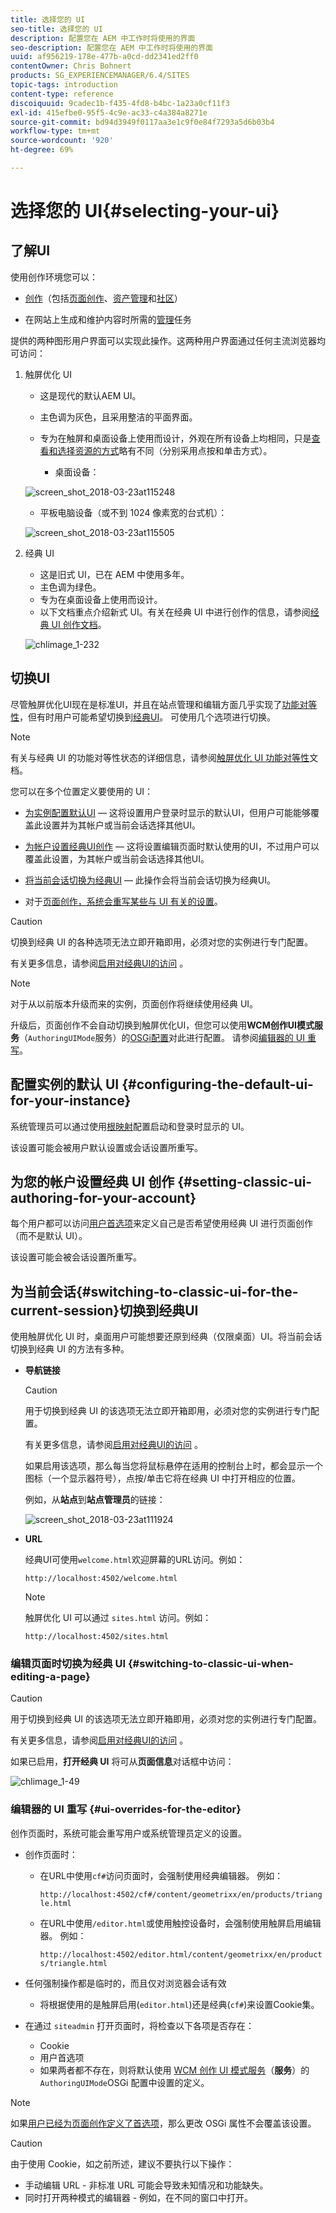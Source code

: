```yaml
---
title: 选择您的 UI
seo-title: 选择您的 UI
description: 配置您在 AEM 中工作时将使用的界面
seo-description: 配置您在 AEM 中工作时将使用的界面
uuid: af956219-178e-477b-a0cd-dd2341ed2ff0
contentOwner: Chris Bohnert
products: SG_EXPERIENCEMANAGER/6.4/SITES
topic-tags: introduction
content-type: reference
discoiquuid: 9cadec1b-f435-4fd8-b4bc-1a23a0cf11f3
exl-id: 415efbe0-95f5-4c9e-ac33-c4a384a8271e
source-git-commit: bd94d3949f0117aa3e1c9f0e84f7293a5d6b03b4
workflow-type: tm+mt
source-wordcount: '920'
ht-degree: 69%

---
```


# 选择您的 UI{#selecting-your-ui}

## 了解UI

使用创作环境您可以：

* [创作](/help/sites-authoring/author.md)（包括[页面创作](/help/sites-authoring/author-environment-tools.md)、[资产管理](/help/assets/home.md)和[社区](/help/communities/author-communities.md)）

* 在网站上生成和维护内容时所需的[管理](/help/sites-administering/home.md)任务

提供的两种图形用户界面可以实现此操作。这两种用户界面通过任何主流浏览器均可访问：

1. 触屏优化 UI

   * 这是现代的默认AEM UI。
   * 主色调为灰色，且采用整洁的平面界面。
   * 专为在触屏和桌面设备上使用而设计，外观在所有设备上均相同，只是[查看和选择资源的方式](/help/sites-authoring/basic-handling.md#viewing-and-selecting-resources)略有不同（分别采用点按和单击方式）。

      * 桌面设备：

   ![screen_shot_2018-03-23at115248](assets/screen_shot_2018-03-23at115248.png)

   * 平板电脑设备（或不到 1024 像素宽的台式机）：

   ![screen_shot_2018-03-23at115505](assets/screen_shot_2018-03-23at115505.png)

1. 经典 UI

   * 这是旧式 UI，已在 AEM 中使用多年。
   * 主色调为绿色。
   * 专为在桌面设备上使用而设计。
   * 以下文档重点介绍新式 UI。有关在经典 UI 中进行创作的信息，请参阅[经典 UI 创作文档](/help/sites-classic-ui-authoring/classicui.md)。

   ![chlimage_1-232](assets/chlimage_1-232.png)

## 切换UI

尽管触屏优化UI现在是标准UI，并且在站点管理和编辑方面几乎实现了[功能对等性](../release-notes/touch-ui-features-status.md)，但有时用户可能希望切换到[经典UI](/help/sites-classic-ui-authoring/classicui.md)。 可使用几个选项进行切换。

>[!NOTE]
>
>有关与经典 UI 的功能对等性状态的详细信息，请参阅[触屏优化 UI 功能对等性](../release-notes/touch-ui-features-status.md)文档。

您可以在多个位置定义要使用的 UI：

* [为实例配置默认UI](#configuring-the-default-ui-for-your-instance)  — 这将设置用户登录时显示的默认UI，但用户可能能够覆盖此设置并为其帐户或当前会话选择其他UI。

* [为帐户设置经典UI创作](/help/sites-authoring/select-ui.md#setting-classic-ui-authoring-for-your-account)  — 这将设置编辑页面时默认使用的UI，不过用户可以覆盖此设置，为其帐户或当前会话选择其他UI。

* [将当前会话切换为经典UI](#switching-to-classic-ui-for-the-current-session)  — 此操作会将当前会话切换为经典UI。

* 对于[页面创作，系统会重写某些与 UI 有关的设置](#ui-overrides-for-the-editor)。

>[!CAUTION]
>
>切换到经典 UI 的各种选项无法立即开箱即用，必须对您的实例进行专门配置。
>
>有关更多信息，请参阅[启用对经典UI的访问](/help/sites-administering/enable-classic-ui.md) 。

>[!NOTE]
>
>对于从以前版本升级而来的实例，页面创作将继续使用经典 UI。
>
>升级后，页面创作不会自动切换到触屏优化UI，但您可以使用&#x200B;**WCM创作UI模式服务**（`AuthoringUIMode`服务）的[OSGi配置](/help/sites-deploying/configuring-osgi.md)对此进行配置。 请参阅[编辑器的 UI 重写](#ui-overrides-for-the-editor)。

## 配置实例的默认 UI {#configuring-the-default-ui-for-your-instance}

系统管理员可以通过使用[根映射](/help/sites-deploying/osgi-configuration-settings.md)配置启动和登录时显示的 UI。

该设置可能会被用户默认设置或会话设置所重写。

## 为您的帐户设置经典 UI 创作  {#setting-classic-ui-authoring-for-your-account}

每个用户都可以访问[用户首选项](/help/sites-authoring/user-properties.md)来定义自己是否希望使用经典 UI 进行页面创作（而不是默认 UI）。

该设置可能会被会话设置所重写。

## 为当前会话{#switching-to-classic-ui-for-the-current-session}切换到经典UI

使用触屏优化 UI 时，桌面用户可能想要还原到经典（仅限桌面）UI。将当前会话切换到经典 UI 的方法有多种。

* **导航链接**

   >[!CAUTION]
   >
   >用于切换到经典 UI 的该选项无法立即开箱即用，必须对您的实例进行专门配置。
   >
   >
   >有关更多信息，请参阅[启用对经典UI的访问](/help/sites-administering/enable-classic-ui.md) 。

   如果启用该选项，那么每当您将鼠标悬停在适用的控制台上时，都会显示一个图标（一个显示器符号），点按/单击它将在经典 UI 中打开相应的位置。

   例如，从&#x200B;**站点**&#x200B;到&#x200B;**站点管理员**&#x200B;的链接：

   ![screen_shot_2018-03-23at111924](assets/screen_shot_2018-03-23at111924.png)

* **URL**

   经典UI可使用`welcome.html`欢迎屏幕的URL访问。例如：

   `http://localhost:4502/welcome.html`

   >[!NOTE]
   >
   >触屏优化 UI 可以通过 `sites.html` 访问。例如：
   >
   >
   >`http://localhost:4502/sites.html`

### 编辑页面时切换为经典 UI {#switching-to-classic-ui-when-editing-a-page}

>[!CAUTION]
>
>用于切换到经典 UI 的该选项无法立即开箱即用，必须对您的实例进行专门配置。
>
>有关更多信息，请参阅[启用对经典UI的访问](/help/sites-administering/enable-classic-ui.md) 。

如果已启用，**打开经典 UI** 将可从&#x200B;**页面信息**&#x200B;对话框中访问：

![chlimage_1-49](assets/chlimage_1-49.png)

### 编辑器的 UI 重写 {#ui-overrides-for-the-editor}

创作页面时，系统可能会重写用户或系统管理员定义的设置。

* 创作页面时：

   * 在URL中使用`cf#`访问页面时，会强制使用经典编辑器。 例如：

      `http://localhost:4502/cf#/content/geometrixx/en/products/triangle.html`

   * 在URL中使用`/editor.html`或使用触控设备时，会强制使用触屏启用编辑器。 例如：

      `http://localhost:4502/editor.html/content/geometrixx/en/products/triangle.html`

* 任何强制操作都是临时的，而且仅对浏览器会话有效

   * 将根据使用的是触屏启用(`editor.html`)还是经典(`cf#`)来设置Cookie集。

* 在通过 `siteadmin` 打开页面时，将检查以下各项是否存在：

   * Cookie
   * 用户首选项
   * 如果两者都不存在，则将默认使用 [WCM 创作 UI 模式服务](/help/sites-deploying/configuring-osgi.md)（**服务**）的 `AuthoringUIMode`OSGi 配置中设置的定义。

>[!NOTE]
>
>如果[用户已经为页面创作定义了首选项](#setting-classic-ui-authoring-for-your-account)，那么更改 OSGi 属性不会覆盖该设置。

>[!CAUTION]
>
>由于使用 Cookie，如之前所述，建议不要执行以下操作：
>
>* 手动编辑 URL - 非标准 URL 可能会导致未知情况和功能缺失。
>* 同时打开两种模式的编辑器 - 例如，在不同的窗口中打开。

>


